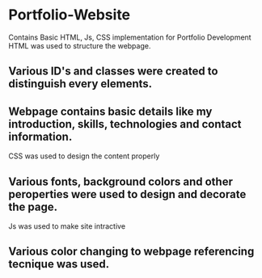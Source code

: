 # Portfolio-Website
Contains Basic HTML, Js, CSS implementation for Portfolio Development
HTML was used to structure the webpage.
## Various ID's and classes were created to distinguish every elements.
## Webpage contains basic details like my introduction, skills, technologies and contact information.

CSS was used to design the content properly
## Various fonts, background colors and other peroperties were used to design and decorate the page.

Js was used to make site intractive
## Various color changing to webpage referencing tecnique was used.
